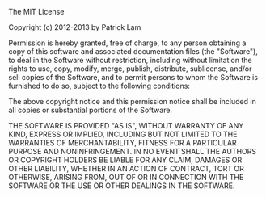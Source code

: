 The MIT License

Copyright (c) 2012-2013 by Patrick Lam

Permission is hereby granted, free of charge, to any person  obtaining a copy of
this software and associated documentation  files  (the "Software"),  to deal in
the Software  without restriction,  including without  limitation  the rights to
use, copy, modify,  merge, publish, distribute,  sublicense,  and/or sell copies
of the Software,  and to permit  persons to whom the Software is furnished to do 
so, subject to the following conditions:

The above  copyright notice and this  permission notice shall be included in all 
copies or substantial portions of the Software.

THE  SOFTWARE  IS PROVIDED  "AS IS",  WITHOUT WARRANTY  OF ANY KIND,  EXPRESS OR
IMPLIED, INCLUDING BUT NOT LIMITED TO THE WARRANTIES OF MERCHANTABILITY, FITNESS
FOR A PARTICULAR  PURPOSE AND  NONINFRINGEMENT. IN NO EVENT SHALL THE AUTHORS OR
COPYRIGHT HOLDERS BE  LIABLE  FOR ANY CLAIM, DAMAGES OR OTHER LIABILITY, WHETHER
IN  AN  ACTION  OF CONTRACT,  TORT  OR  OTHERWISE,  ARISING FROM,  OUT  OF OR IN
CONNECTION WITH THE SOFTWARE OR THE USE OR OTHER DEALINGS IN THE SOFTWARE.